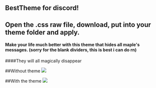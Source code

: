 ## BestTheme for discord!
## Open the .css raw file, download, put into your theme folder and apply.
#### Make your life much better with this theme that hides all maple's messages. (sorry for the blank dividers, this is best i can do rn)
####They will all magically disappear 

##Without theme 
![](http://i.imgur.com/RGlKUJZ.png)

##With the theme 
![](http://i.imgur.com/VRmq1mH.png)
